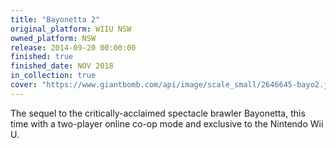 ```yaml
---
title: "Bayonetta 2"
original_platform: WIIU NSW
owned_platform: NSW
release: 2014-09-20 00:00:00
finished: true
finished_date: NOV 2018
in_collection: true
cover: "https://www.giantbomb.com/api/image/scale_small/2646645-bayo2.jpg"
---
```


The sequel to the critically-acclaimed spectacle brawler Bayonetta, this time with a two-player online co-op mode and exclusive to the Nintendo Wii U.
